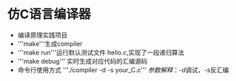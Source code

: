 # 仿C语言编译器
- 编译原理实践项目
- '''make'''生成compiler
- '''make run'''运行默认测试文件 hello.c,实现了一段递归算法
- '''make debug''' 实时生成对应代码的汇编源码
- 命令行使用方式 '''./compiler -d -s your_C.c''' *参数解释*：*-d*调试，*-s*反汇编
